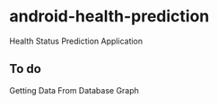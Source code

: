 # android-health-prediction
Health Status Prediction Application

## To do

Getting Data From Database
Graph
